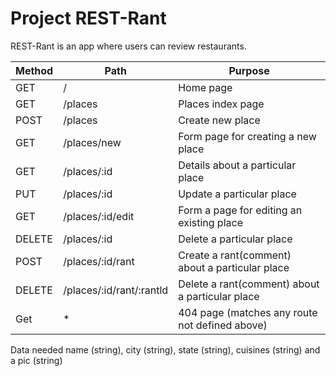 # Project REST-Rant

REST-Rant is an app where users can review restaurants.

| Method    | Path                     | Purpose                                         | 
| --------- | ------------------------ | ----------------------------------------------- |
| GET       |  /                       | Home page                                       |
| GET       | /places                  | Places index page                               |
| POST      | /places                  | Create new place                                |
| GET       | /places/new              | Form page for creating a new place              |
| GET       | /places/:id              | Details about a particular place                |
| PUT       | /places/:id              | Update a particular place                       |
| GET       | /places/:id/edit         | Form a page for editing an existing place       |
| DELETE    | /places/:id              | Delete a particular place                       |
| POST      | /places/:id/rant         | Create a rant(comment) about a particular place |
| DELETE    | /places/:id/rant/:rantld | Delete a rant(comment) about a particular place |
| Get       | *                        | 404 page (matches any route not defined above)  |

Data needed 
name (string), city (string), state (string), cuisines (string) and a pic (string)